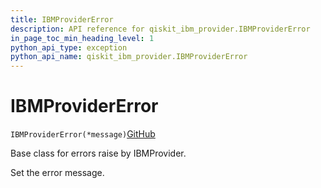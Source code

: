 ```yaml
---
title: IBMProviderError
description: API reference for qiskit_ibm_provider.IBMProviderError
in_page_toc_min_heading_level: 1
python_api_type: exception
python_api_name: qiskit_ibm_provider.IBMProviderError
---
```


# IBMProviderError

<span id="qiskit_ibm_provider.IBMProviderError" />

`IBMProviderError(*message)`[GitHub](https://github.com/qiskit/qiskit-ibm-provider/tree/stable/0.8/qiskit_ibm_provider/exceptions.py "view source code")

Base class for errors raise by IBMProvider.

Set the error message.


